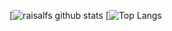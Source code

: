 
[![raisalfs github stats](https://github-readme-stats.vercel.app/api?username=raisalfs&show_icons=true&include_all_commits=true&theme=material-palenight)
[![Top Langs](https://github-readme-stats.vercel.app/api/top-langs/?username=raisalfs&layout=compact&theme=material-palenight)
